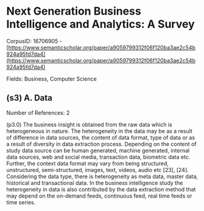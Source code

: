 # Next Generation Business Intelligence and Analytics: A Survey

CorpusID: 16706905 - [https://www.semanticscholar.org/paper/a9059799312f06f120ba3ae2c54b924a95fd7da4](https://www.semanticscholar.org/paper/a9059799312f06f120ba3ae2c54b924a95fd7da4)

Fields: Business, Computer Science

## (s3) A. Data
Number of References: 2

(p3.0) The business insight is obtained from the raw data which is heterogeneous in nature. The heterogeneity in the data may be as a result of difference in data sources, the content of data format, type of data or as a result of diversity in data extraction process. Depending on the content of study data source can be human generated, machine generated, internal data sources, web and social media, transaction data, biometric data etc. Further, the context data format may vary from being structured, unstructured, semi-structured, images, text, videos, audio etc [23], [24]. Considering the data type, there is heterogeneity as meta data, master data, historical and transactional data. In the business intelligence study the heterogeneity in data is also contributed by the data extraction method that may depend on the on-demand feeds, continuous feed, real time feeds or time series.
